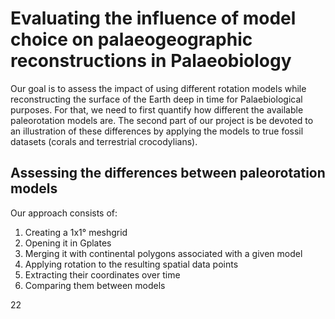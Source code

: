 # Evaluating the influence of model choice on palaeogeographic reconstructions in Palaeobiology

Our goal is to assess the impact of using different rotation models while reconstructing the surface of the Earth deep in time for Palaebiological purposes. For that, we need to first quantify how different the available paleorotation models are. The second part of our project is be devoted to an illustration of these differences by applying the models to true fossil datasets (corals and terrestrial crocodylians).

## Assessing the differences between paleorotation models

Our approach consists of:

<ol>
  <li> Creating a 1x1° meshgrid
  <li> Opening it in Gplates
  <li> Merging it with continental polygons associated with a given model
  <li> Applying rotation to the resulting spatial data points
  <li> Extracting their coordinates over time
  <li> Comparing them between models
</ol>

22
